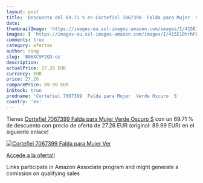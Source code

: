```yaml
---
layout: post
title: 'Descuento del 69.71 % en Cortefiel 7067399  Falda para Mujer  Ver'
date: 
thumbnailImage: 'https://images-eu.ssl-images-amazon.com/images/I/415E1OtrhFL._SL200_.jpg'
images: [ 'https://images-eu.ssl-images-amazon.com/images/I/415E1OtrhFL._SL200_.jpg' ]
comments: true
category: ofertas
author: ring
slug: 'B06XC9P2Q3-es'
description:
actualPrice: 27.26 EUR
currency: EUR
price: 27.26
comparePrice: 89.99 EUR
inStock: true
prodname: 'Cortefiel 7067399  Falda para Mujer  Verde Oscuro  S'
country: 'es'
---
```


Tienes [Cortefiel 7067399  Falda para Mujer  Verde Oscuro  S](https://www.amazon.es/dp/B06XC9P2Q3/?tag=tolees-21) con un 69.71 % de descuento con precio de oferta de 27.26 EUR (original: 89.99 EUR) en el siguiente enlace!

[![Cortefiel 7067399  Falda para Mujer  Ver](https://images-eu.ssl-images-amazon.com/images/I/415E1OtrhFL._SL200_.jpg)](https://www.amazon.es/dp/B06XC9P2Q3/?tag=tolees-21)

[Accede a la oferta!!](https://www.amazon.es/dp/B06XC9P2Q3/?tag=tolees-21)

Links participate in Amazon Associate program and might generate a comission on qualifying sales


